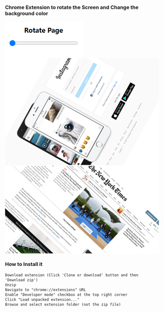 ### Chrome Extension to rotate the Screen and Change the background color

![alt text](./images/app.png)
![alt text](./images/insta.png)
![alt text](./images/newy.png)


### How to Install it
```
Download extension (Click 'Clone or download' button and then 'Download zip')
Unzip
Navigate to "chrome://extensions" URL
Enable "Developer mode" checkbox at the top right corner
Click "Load unpacked extension..."
Browse and select extension folder (not the zip file)
```
